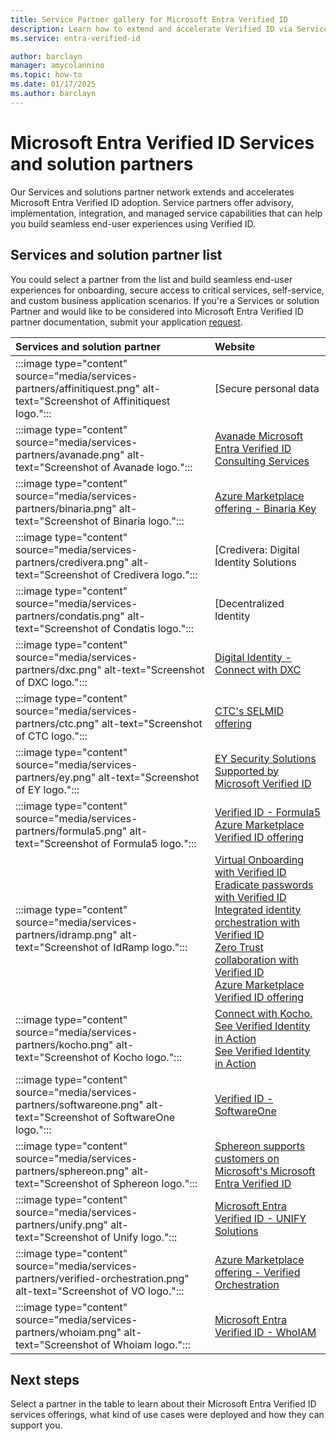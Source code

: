 ```yaml
---
title: Service Partner gallery for Microsoft Entra Verified ID
description: Learn how to extend and accelerate Verified ID via Service Partners.
ms.service: entra-verified-id

author: barclayn
manager: amycolannino
ms.topic: how-to
ms.date: 01/17/2025
ms.author: barclayn
---
```


# Microsoft Entra Verified ID Services and solution partners

Our Services and solutions partner network extends and accelerates Microsoft Entra Verified ID adoption. Service partners offer advisory, implementation, integration, and managed service capabilities that can help you build seamless end-user experiences using Verified ID.

## Services and solution partner list

You could select a partner from the list and build seamless end-user experiences for onboarding, secure access to critical services, self-service, and custom business application scenarios. If you're a Services or solution Partner and would like to be considered into Microsoft Entra Verified ID partner documentation, submit your application [request](https://forms.microsoft.com/r/AGVsXmf4EZ).

| Services and solution partner | Website |
|:-------------------------|:--------------|
| :::image type="content" source="media/services-partners/affinitiquest.png" alt-text="Screenshot of Affinitiquest logo."::: | [Secure personal data | AffinitiQuest](https://affinitiquest.io/) |
| :::image type="content" source="media/services-partners/avanade.png" alt-text="Screenshot of Avanade logo."::: | [Avanade Microsoft Entra Verified ID Consulting Services](https://appsource.microsoft.com/marketplace/consulting-services/avanadeinc.ava_entra_verified_id_fy23?exp=ubp8) |
| :::image type="content" source="media/services-partners/binaria.png" alt-text="Screenshot of Binaria logo."::: | [Azure Marketplace offering - Binaria Key](https://azuremarketplace.microsoft.com/marketplace/apps/binariatechnologies1583779526579.binariakey?tab=Overview) |
| :::image type="content" source="media/services-partners/credivera.png" alt-text="Screenshot of Credivera logo."::: | [Credivera: Digital Identity Solutions | Verifiable Credentials](https://www.credivera.com/) |
| :::image type="content" source="media/services-partners/condatis.png" alt-text="Screenshot of Condatis logo."::: | [Decentralized Identity | Condatis](https://condatis.com/technology/decentralized-identity/) |
| :::image type="content" source="media/services-partners/dxc.png" alt-text="Screenshot of DXC logo."::: | [Digital Identity - Connect with DXC](https://dxc.com/us/en/services/security/digital-identity) |
| :::image type="content" source="media/services-partners/ctc.png" alt-text="Screenshot of CTC logo."::: | [CTC's SELMID offering](https://ctc-insight.com/selmid) |
| :::image type="content" source="media/services-partners/ey.png" alt-text="Screenshot of EY logo."::: | [EY Security Solutions Supported by Microsoft Verified ID](https://azuremarketplace.microsoft.com/marketplace/apps/ey_global.ey_ss_supported_by_msft_verified_id?tab=Overview) |
| :::image type="content" source="media/services-partners/formula5.png" alt-text="Screenshot of Formula5 logo."::: | [Verified ID - Formula5](https://formula5.com/accelerator-for-microsoft-entra-verified-id/)<br/>[Azure Marketplace Verified ID offering](https://azuremarketplace.microsoft.com/marketplace/consulting-services/formulaconsultingllc1668008672143.verifiable_credentials_formula5-preview?tab=Overview&flightCodes=d12a14cf40204b39840e5c0f114c1366) |
| :::image type="content" source="media/services-partners/idramp.png" alt-text="Screenshot of IdRamp logo."::: | [Virtual Onboarding with Verified ID](https://idramp.com/virtual-onboarding-with-ms-entra-verified-id/)<br/>[Eradicate passwords with Verified ID](https://idramp.com/eradicate-passwords-with-verified-id-orchestration/)<br/>[Integrated identity orchestration with Verified ID](https://idramp.com/entra-verified-id-integrated-identity-orchestration/)<br/>[Zero Trust collaboration with Verified ID](https://idramp.com/protected-virtual-meetings/)<br/>[Azure Marketplace Verified ID offering](https://azuremarketplace.microsoft.com/marketplace/apps/idrampinc1682537450107.idramp-orchestration?tab=Overview) |
| :::image type="content" source="media/services-partners/kocho.png" alt-text="Screenshot of Kocho logo."::: | [Connect with Kocho. See Verified Identity in Action](https://kocho.co.uk/contact-us/)<br/>[See Verified Identity in Action](https://kocho.co.uk/solutions/decentralised-identity/) |
| :::image type="content" source="media/services-partners/softwareone.png" alt-text="Screenshot of SoftwareOne logo."::: | [Verified ID - SoftwareOne](https://www.softwareone.com/) |
| :::image type="content" source="media/services-partners/sphereon.png" alt-text="Screenshot of Sphereon logo."::: | [Sphereon supports customers on Microsoft's Microsoft Entra Verified ID](https://sphereon.com/sphereon-supports-microsofts-entra-verified-id/) |
| :::image type="content" source="media/services-partners/unify.png" alt-text="Screenshot of Unify logo."::: | [Microsoft Entra Verified ID - UNIFY Solutions](https://unifysolutions.net/entra/verified-id/) |
| :::image type="content" source="media/services-partners/verified-orchestration.png" alt-text="Screenshot of VO logo."::: | [Azure Marketplace offering - Verified Orchestration](https://azuremarketplace.microsoft.com/marketplace/apps/verifiedorchestrationptyltd1695169491637.verified_orchestration1?tab=Overview) |
| :::image type="content" source="media/services-partners/whoiam.png" alt-text="Screenshot of Whoiam logo."::: | [Microsoft Entra Verified ID - WhoIAM](https://www.whoiam.ai/product/microsoft-entra-verified-id/) |

## Next steps

Select a partner in the table to learn about their Microsoft Entra Verified ID services offerings, what kind of use cases were deployed and how they can support you.
